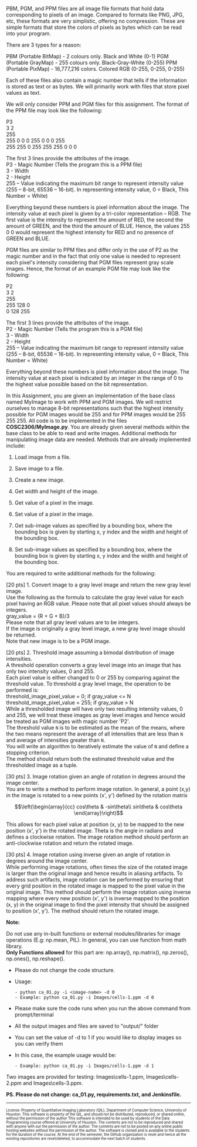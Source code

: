 PBM, PGM, and PPM files are all image file formats that hold data corresponding to pixels of an image. Compared to formats like PNG, JPG, etc, these formats are very simplistic, offering no compression. These are simple formats that store the colors of pixels as bytes which can be read into your program.

There are 3 types for a reason:

PBM (Portable BitMap) - 2 colours only. Black and White (0-1)
PGM (Portable GrayMap) - 255 colours only. Black-Gray-White (0-255)
PPM (Portable PixMap) - 16,777,216 colors. Colored RGB (0-255, 0-255, 0-255)

Each of these files also contain a magic number that tells if the information is stored as text or as bytes. We will primarily work with files that store pixel values as text.

We will only consider PPM and PGM files for this assignment. The format of the PPM file may look like the following:

P3<br>
3 2<br>
255<br>
255   0   0     0 255   0     0   0 255<br>
255 255   0   255 255 255     0   0   0<br>

The first 3 lines provide the attributes of the image.<br>
P3 - Magic Number (Tells the program this is a PPM file)<br>
3 - Width<br>
2 - Height<br>
255 – Value indicating the maximum bit range to represent intensity value (255 – 8-bit, 65536 – 16-bit). In representing intensity value, 0 = Black, This Number = White)

Everything beyond these numbers is pixel information about the image. The intensity value at each pixel is given by a tri-color representation – RGB.  The first value is the intensity to represent the amount of RED, the second the amount of GREEN, and the third the amount of BLUE.  Hence, the values 255 0 0 would represent the highest intensity for RED and no presence of GREEN and BLUE.

PGM files are similar to PPM files and differ only in the use of P2 as the magic number and in the fact that only one value is needed to represent each pixel's intensity considering that PGM files represent gray scale images.  Hence, the format of an example PGM file may look like the following:

P2<br>
3 2<br>
255<br>
255 128 0<br>
0 128 255<br>

The first 3 lines provide the attributes of the image.<br>
P2 - Magic Number (Tells the program this is a PGM file)<br>
3 - Width<br>
2 - Height<br>
255 – Value indicating the maximum bit range to represent intensity value (255 – 8-bit, 65536 – 16-bit). In representing intensity value, 0 = Black, This Number = White)

Everything beyond these numbers is pixel information about the image. The intensity value at each pixel is indicated by an integer in the range of 0 to the highest value possible based on the bit representation.

In this Assignment, you are given an implementation of the base class named MyImage to work with PPM and PGM images.  We will restrict ourselves to manage 8-bit representations such that the highest intensity possible for PGM images would be 255 and for PPM images would be 255 255 255.
All code is to be implemented in the files **COSC2306/MyImage.py**.  You are already given several methods within the base class to be able to read and write images.  Additional methods for manipulating image data are needed.  Methods that are already implemented include:

1. Load image from a file. <br>

2. Save image to a file. <br>

3. Create a new image.<br>

4. Get width and height of the image. <br>

5. Get value of a pixel in the image. <br>

6. Set value of a pixel in the image. <br>

7. Get sub-image values as specified by a bounding box, where the bounding box is given by starting x, y index and the width and height of the bounding box.<br>

8. Set sub-image values as specified by a bounding box, where the bounding box is given by starting x, y index and the width and height of the bounding box.<br>

You are required to write additional methods for the following:

[20 pts] 1. Convert image to a gray level image and return the new gray level image.<br>
Use the following as the formula to calculate the gray level value for each pixel having an RGB value. Please note that all pixel values should always be integers.<br>
gray_value = (R + G + B)/3<br>
Please note that all gray level values are to be integers.<br>
If the image is originally a gray level image, a new gray level image should be returned.<br>
Note that new image is to be a PGM image.<br>

[20 pts] 2. Threshold image assuming a bimodal distribution of image intensities. <br>
A threshold operation converts a gray level image into an image that has only two intensity values, 0 and 255.  
Each pixel value is either changed to 0 or 255 by comparing against the threshold value.
To threshold a gray level image, the operation to be performed is:<br>
threshold_image_pixel_value = 0; if gray_value <= N<br>
threshold_image_pixel_value = 255; if gray_value > N<br>
While a thresholded image will have only two resulting intensity values, 0 and 255, we will treat these images
as gray level images and hence would be treated as PGM images with magic number 'P2'.<br>
The threshold value `N` is to be estimated as the mean of the means, where the two means represent the average
of all intensities that are less than `N` and average of intensities greater than `N`. <br>
You will write an algorithm to iteratively estimate the value of `N` and define a stopping criterion.<br>
The method should return both the estimated threshold value and the thresholded image as a tuple. <br>

[30 pts] 3. Image rotation given an angle of rotation in degrees around the image center. <br>
You are to write a method to perform image rotation.  In general, a point (x,y) in the image is rotated 
to a new points (x', y') defined by the rotation matrix 

```math
\left(\begin{array}{cc}
cos\theta & -sin\theta\\
sin\theta & cos\theta
\end{array}\right)
```

This allows for each pixel value at position (x, y) to be mapped to the new position (x', y') in the rotated image.
Theta is the angle in radians and defines a clockwise rotation.  The image rotation method should perform an anti-clockwise
rotation and return the rotated image.<br>

[30 pts] 4. Image rotation using inverse given an angle of rotation in degrees around the image center. <br>
While performing image rotations, often times the size of the rotated image is larger than the original image
and hence results in aliasing artifacts.  To address such artifacts, image rotation can be performed by
ensuring that every grid position in the rotated image is mapped to the pixel value in the
original image.  This method should perform the image rotation using inverse mapping where every new position (x', y') is
inverse mapped to the position (x, y) in the original image to find the pixel intensity that should be assigned to 
position (x', y').  The method should return the rotated image.<br>

**Note:**

Do not use any in-built functions or external modules/libraries for image operations (E.g: np.mean, PIL). In general, you can use function from math library. <br/>
**Only Functions allowed** for this part are: np.array(), np.matrix(), np.zeros(), np.ones(), np.reshape().
   
  - Please do not change the code structure.
  - Usage:
   
        - python ca_01.py -i <image-name> -d 0
        - Example: python ca_01.py -i Images/cells-1.ppm -d 0
  - Please make sure the code runs when you run the above command from prompt/terminal
  - All the output images and files are saved to "output/" folder
  - You can set the value of -d to 1 if you would like to display images so you can verify them
  - In this case, the example usage would be:
  
        - Example: python ca_01.py -i Images/cells-1.ppm -d 1

Two images are provided for testing: Images\cells-1.ppm, Images\cells-2.ppm and Images\cells-3.ppm.<br>

**PS. Please do not change: ca_01.py, requirements.txt, and Jenkinsfile.**

-----------------------

<sub><sup>
License: Property of Quantitative Imaging Laboratory (QIL), Department of Computer Science, University of Houston. This software is property of the QIL, and should not be distributed, reproduced, or shared online, without the permission of the author This software is intended to be used by students of the Data Programming course offered at University of Houston. The contents are not to be reproduced and shared with anyone with out the permission of the author. The contents are not to be posted on any online public hosting websites without the permission of the author. The software is cloned and is available to the students for the duration of the course. At the end of the semester, the Github organization is reset and hence all the existing repositories are reset/deleted, to accommodate the next batch of students.
</sub></sup>
